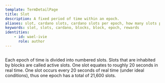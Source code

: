 ```yaml
---
template: TermDetailPage
title: Slot
description: A fixed period of time within an epoch.
aliases: slot, cardano slots, cardano slots per epoch, how many slots per epoch, block rewards
keywords: slot, slots, cardano, blocks, block, epoch, rewards
identities: 
    - id: wael-ivie
      role: author
---
```

##

Each epoch of time is divided into numbered slots. Slots that are inhabited by blocks are called active slots. One slot equates to roughly 20 seconds in real time. One slot occurs every 20 seconds of real time (under ideal conditions), thus one epoch has a total of 21,600 slots.